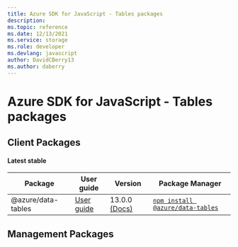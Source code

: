 ```yaml
---
title: Azure SDK for JavaScript - Tables packages
description: 
ms.topic: reference
ms.date: 12/13/2021
ms.service: storage
ms.role: developer
ms.devlang: javascript
author: DavidCBerry13
ms.author: daberry
---
```


# Azure SDK for JavaScript - Tables packages

## Client Packages

#### Latest stable

| Package               | User guide                           | Version                | Package Manager                |
|-----------------------|--------------------------------------|------------------------|--------------------------------|
| @azure/data-tables  | [User guide](/javascript/sdk-demo/tables/data-tables/azure-data-tables/readme)  | 13.0.0 [(Docs)](/javascript/sdk-demo/tables/data-tables/azure-data-tables/stable)  | [`npm install @azure/data-tables`](https://www.npmjs.com/package/%40azure%2Fdata-tables) |
 

 


 
 

## Management Packages

 

 

 
 
